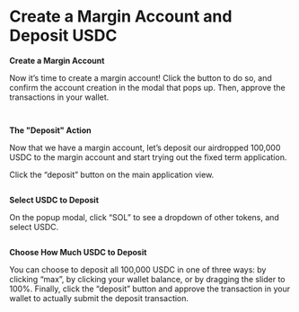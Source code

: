 # Create a Margin Account and Deposit USDC

**Create a Margin Account**

Now it’s time to create a margin account! Click the button to do so, and confirm the account creation in the modal that pops up. Then, approve the transactions in your wallet.

<figure><img src="https://lh5.googleusercontent.com/Y5IruQQz_Rq-lI3RZUzhNbM_i2clyXBfR88BDEpFS9PmWyxNKNpXvGEX8XzsI1BCuzYiTfFoHbfZGXwQRlJllQnfi6Dr7A5dL--EFcbpI6puW03dy-mSI0mIC_dHFagV2qGHPYAqG-8DDIIomUL2qhI" alt=""><figcaption></figcaption></figure>

<figure><img src="https://lh3.googleusercontent.com/EeCP8-OwcTrvI8f957mqQlx_Zm5THlovwik8rApz8PaQ4_DJOhAoNeJ_vD_cwWuQWfWVxN9T74F_GG4fAk02MgXGL2uTNJXTJE0ez1SJg7pCgdxSzuh98mrdkC52vRbO4E39F2aAFJYjRIEopddi588" alt=""><figcaption></figcaption></figure>

**The "Deposit" Action**

Now that we have a margin account, let’s deposit our airdropped 100,000 USDC to the margin account and start trying out the fixed term application.&#x20;

Click the “deposit” button on the main application view.

<figure><img src="https://lh6.googleusercontent.com/JMtufuNTlVPTtquwL2TcdchWjarIt5DxeR_p0pGfkgeLdNokknt92qaFi_iVCV8bQnR28KNtlydSb9svg-I0n2ukbj6wlSUb2xZHSoaj89xwbF-RsQn-rCkqeBZwQUNoH9y9rlg-M24wdXx6W3Trfw" alt=""><figcaption></figcaption></figure>

**Select USDC to Deposit**

On the popup modal, click “SOL” to see a dropdown of other tokens, and select USDC.&#x20;

<figure><img src="https://lh5.googleusercontent.com/nuVyliTantcwzydU1uM2pf2DJIOMP-Gqcdvo5zTnk1v0kwNQfWeXPInvW2_S4vtxUL0ZPH0EywG7IqjUduvEn_eF6rWko_jdP3lOyfjXhUt3GLuonn-Y9vQUrNT0IaV3aWnyLzp_Eq5ZuK808036rg" alt=""><figcaption></figcaption></figure>

**Choose How Much USDC to Deposit**

You can choose to deposit all 100,000 USDC in one of three ways: by clicking “max”, by clicking your wallet balance, or by dragging the slider to 100%. Finally, click the “deposit” button and approve the transaction in your wallet to actually submit the deposit transaction.

<figure><img src="https://lh4.googleusercontent.com/l1_NKN3kuGHVsftU6oIRH8iIqSfjanpV_iApO3lnC4ilVrEBf4rGXSqTpwIwvZ-lJpiogMLt1rR-84gDgfQ3jBM4-cqtMtHpO-cR5z5GVMygu79aDIWvW4hxP6N1bvvA-tqXSpe71zzx5KI89_1Abw" alt=""><figcaption></figcaption></figure>
